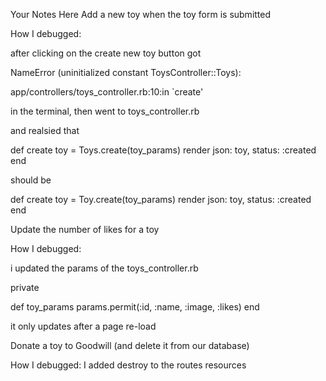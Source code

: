 Your Notes Here
Add a new toy when the toy form is submitted

How I debugged:

after clicking on the create new toy button got

NameError (uninitialized constant ToysController::Toys):

app/controllers/toys_controller.rb:10:in `create'

in the terminal, then went to toys_controller.rb

and realsied that 

 def create
    toy = Toys.create(toy_params)
    render json: toy, status: :created
  end
  
  should be

  def create
    toy = Toy.create(toy_params)
    render json: toy, status: :created
  end

Update the number of likes for a toy

How I debugged:

i updated the params of the toys_controller.rb

private
  
  def toy_params
    params.permit(:id, :name, :image, :likes)
  end

  it only updates after a page re-load


Donate a toy to Goodwill (and delete it from our database)

How I debugged: I added destroy to the routes resources 